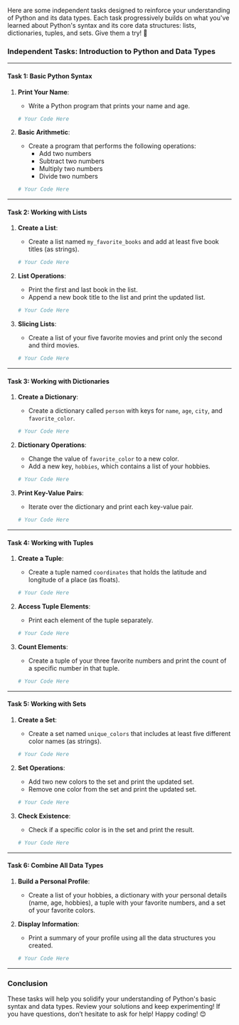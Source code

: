 Here are some independent tasks designed to reinforce your understanding of Python and its data types. Each task progressively builds on what you've learned about Python's syntax and its core data structures: lists, dictionaries, tuples, and sets. Give them a try! 🚀

### Independent Tasks: Introduction to Python and Data Types

---

#### Task 1: Basic Python Syntax

1. **Print Your Name**:
   - Write a Python program that prints your name and age.
   
   ```python
   # Your Code Here
   ```

2. **Basic Arithmetic**:
   - Create a program that performs the following operations:
     - Add two numbers
     - Subtract two numbers
     - Multiply two numbers
     - Divide two numbers

   ```python
   # Your Code Here
   ```

---

#### Task 2: Working with Lists

1. **Create a List**:
   - Create a list named `my_favorite_books` and add at least five book titles (as strings).

   ```python
   # Your Code Here
   ```

2. **List Operations**:
   - Print the first and last book in the list.
   - Append a new book title to the list and print the updated list.

   ```python
   # Your Code Here
   ```

3. **Slicing Lists**:
   - Create a list of your five favorite movies and print only the second and third movies.

   ```python
   # Your Code Here
   ```

---

#### Task 3: Working with Dictionaries

1. **Create a Dictionary**:
   - Create a dictionary called `person` with keys for `name`, `age`, `city`, and `favorite_color`.

   ```python
   # Your Code Here
   ```

2. **Dictionary Operations**:
   - Change the value of `favorite_color` to a new color.
   - Add a new key, `hobbies`, which contains a list of your hobbies.

   ```python
   # Your Code Here
   ```

3. **Print Key-Value Pairs**:
   - Iterate over the dictionary and print each key-value pair.

   ```python
   # Your Code Here
   ```

---

#### Task 4: Working with Tuples

1. **Create a Tuple**:
   - Create a tuple named `coordinates` that holds the latitude and longitude of a place (as floats).

   ```python
   # Your Code Here
   ```

2. **Access Tuple Elements**:
   - Print each element of the tuple separately.

   ```python
   # Your Code Here
   ```

3. **Count Elements**:
   - Create a tuple of your three favorite numbers and print the count of a specific number in that tuple.

   ```python
   # Your Code Here
   ```

---

#### Task 5: Working with Sets

1. **Create a Set**:
   - Create a set named `unique_colors` that includes at least five different color names (as strings).

   ```python
   # Your Code Here
   ```

2. **Set Operations**:
   - Add two new colors to the set and print the updated set.
   - Remove one color from the set and print the updated set.

   ```python
   # Your Code Here
   ```

3. **Check Existence**:
   - Check if a specific color is in the set and print the result.

   ```python
   # Your Code Here
   ```

---

#### Task 6: Combine All Data Types

1. **Build a Personal Profile**:
   - Create a list of your hobbies, a dictionary with your personal details (name, age, hobbies), a tuple with your favorite numbers, and a set of your favorite colors.
   
2. **Display Information**:
   - Print a summary of your profile using all the data structures you created.

   ```python
   # Your Code Here
   ```

---

### Conclusion

These tasks will help you solidify your understanding of Python's basic syntax and data types. Review your solutions and keep experimenting! If you have questions, don’t hesitate to ask for help! Happy coding! 😊
